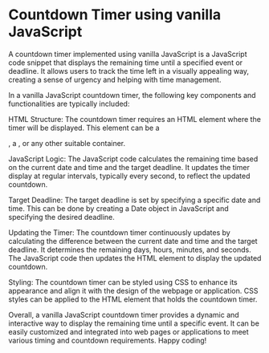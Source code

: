 
# Countdown Timer using vanilla JavaScript

A countdown timer implemented using vanilla JavaScript is a JavaScript code snippet that displays the remaining time until a specified event or deadline. It allows users to track the time left in a visually appealing way, creating a sense of urgency and helping with time management.

In a vanilla JavaScript countdown timer, the following key components and functionalities are typically included:

HTML Structure: The countdown timer requires an HTML element where the timer will be displayed. This element can be a <div>, a <span>, or any other suitable container.

JavaScript Logic: The JavaScript code calculates the remaining time based on the current date and time and the target deadline. It updates the timer display at regular intervals, typically every second, to reflect the updated countdown.

Target Deadline: The target deadline is set by specifying a specific date and time. This can be done by creating a Date object in JavaScript and specifying the desired deadline.

Updating the Timer: The countdown timer continuously updates by calculating the difference between the current date and time and the target deadline. It determines the remaining days, hours, minutes, and seconds. The JavaScript code then updates the HTML element to display the updated countdown.

Styling: The countdown timer can be styled using CSS to enhance its appearance and align it with the design of the webpage or application. CSS styles can be applied to the HTML element that holds the countdown timer.

Overall, a vanilla JavaScript countdown timer provides a dynamic and interactive way to display the remaining time until a specific event. It can be easily customized and integrated into web pages or applications to meet various timing and countdown requirements.
Happy coding!
